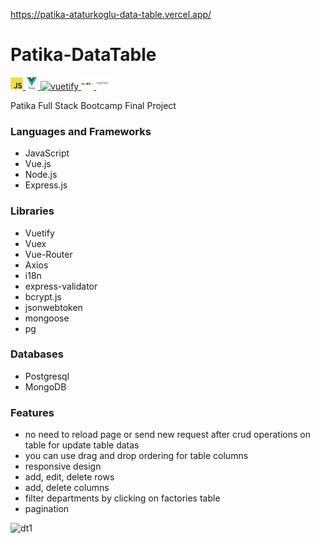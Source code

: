 https://patika-ataturkoglu-data-table.vercel.app/

# Patika-DataTable

<p align="left"> <a href="https://developer.mozilla.org/en-US/docs/Web/JavaScript" target="_blank" rel="noreferrer"> <img src="https://raw.githubusercontent.com/devicons/devicon/master/icons/javascript/javascript-original.svg" alt="javascript" width="20" height="20"/> </a> <a href="https://vuejs.org/" target="_blank" rel="noreferrer"> <img src="https://raw.githubusercontent.com/devicons/devicon/master/icons/vuejs/vuejs-original-wordmark.svg" alt="vuejs" width="20" height="20"/> </a> <a href="https://vuetifyjs.com/en/" target="_blank" rel="noreferrer"> <img src="https://bestofjs.org/logos/vuetify.svg" alt="vuetify" width="20" height="20"/> </a> <a href="https://nodejs.org" target="_blank" rel="noreferrer"> <img src="https://raw.githubusercontent.com/devicons/devicon/master/icons/nodejs/nodejs-original-wordmark.svg" alt="nodejs" width="20" height="20"/> </a> <a href="https://expressjs.com" target="_blank" rel="noreferrer"> <img src="https://raw.githubusercontent.com/devicons/devicon/master/icons/express/express-original-wordmark.svg" alt="express" width="20" height="20"/> </a> </p>

Patika Full Stack Bootcamp Final Project 

### Languages and Frameworks

- JavaScript
- Vue.js
- Node.js
- Express.js

### Libraries

- Vuetify
- Vuex
- Vue-Router
- Axios
- i18n
- express-validator
- bcrypt.js
- jsonwebtoken
- mongoose
- pg

### Databases

- Postgresql
- MongoDB

### Features

- no need to reload page or send new request after crud operations on table for update table datas
- you can use drag and drop ordering for table columns
- responsive design
- add, edit, delete rows
- add, delete columns
- filter departments by clicking on factories table
- pagination

![dt1](https://user-images.githubusercontent.com/71823597/146647364-83aee8f0-9d1e-4023-81cd-c81e94ce3e8e.gif)
